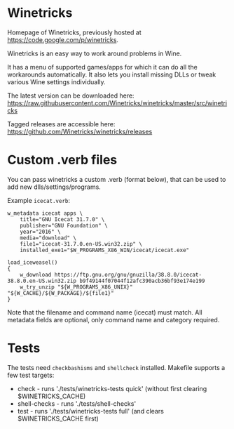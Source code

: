 # Winetricks
Homepage of Winetricks, previously hosted at <https://code.google.com/p/winetricks>.

Winetricks is an easy way to work around problems in Wine.

It has a menu of supported games/apps for which it can do all the workarounds automatically. It also lets you install missing DLLs or tweak various Wine settings individually.

The latest version can be downloaded here:
https://raw.githubusercontent.com/Winetricks/winetricks/master/src/winetricks

Tagged releases are accessible here:
https://github.com/Winetricks/winetricks/releases

# Custom .verb files
You can pass winetricks a custom .verb (format below), that can be used to add new dlls/settings/programs.

Example `icecat.verb`:
```
w_metadata icecat apps \
    title="GNU Icecat 31.7.0" \
    publisher="GNU Foundation" \
    year="2016" \
    media="download" \
    file1="icecat-31.7.0.en-US.win32.zip" \
    installed_exe1="$W_PROGRAMS_X86_WIN/icecat/icecat.exe"

load_iceweasel()
{
    w_download https://ftp.gnu.org/gnu/gnuzilla/38.8.0/icecat-38.8.0.en-US.win32.zip b9f49144f07044f12afc390acb36bf93e174e199
    w_try_unzip "${W_PROGRAMS_X86_UNIX}" "${W_CACHE}/${W_PACKAGE}/${file1}"
}
```
Note that the filename and command name (icecat) must match. All metadata fields are optional, only command name and category required.

# Tests
The tests need `checkbashisms` and `shellcheck` installed.
Makefile supports a few test targets:
* check - runs './tests/winetricks-tests quick' (without first clearing $WINETRICKS_CACHE)
* shell-checks - runs './tests/shell-checks'
* test - runs './tests/winetricks-tests full' (and clears $WINETRICKS_CACHE first)
